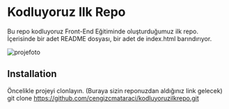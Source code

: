 # Kodluyoruz Ilk Repo
Bu repo kodluyoruz Front-End Eğitiminde oluşturduğumuz ilk repo. İçerisinde bir adet README dosyası, bir adet de index.html barındırıyor.


![projefoto](https://i.hizliresim.com/fs6pe86.png)


## Installation
Öncelikle projeyi clonlayın. (Buraya sizin reponuzdan aldığınız link gelecek) 
git clone https://github.com/cengizcmataraci/kodluyoruzilkrepo.git
